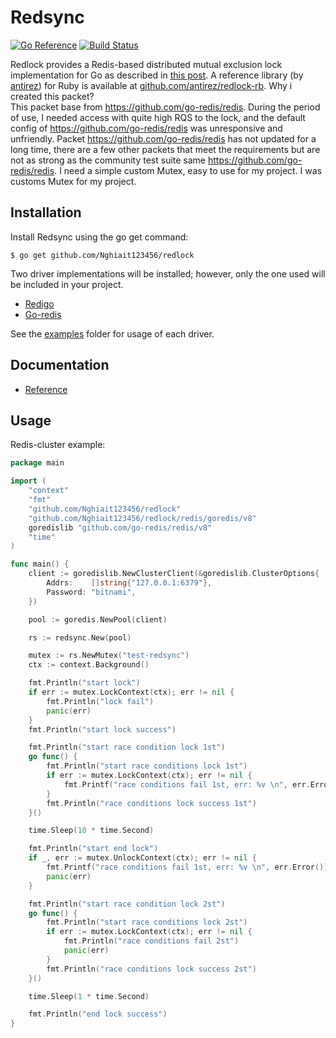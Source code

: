 # Redsync

[![Go Reference](https://pkg.go.dev/badge/github.com/go-redsync/redsync/v4.svg)](https://pkg.go.dev/github.com/go-redsync/redsync/v4) [![Build Status](https://travis-ci.org/go-redsync/redsync.svg?branch=master)](https://travis-ci.org/go-redsync/redsync) 

Redlock provides a Redis-based distributed mutual exclusion lock implementation for Go as described in [this post](http://redis.io/topics/distlock). A reference library (by [antirez](https://github.com/antirez)) for Ruby is available at [github.com/antirez/redlock-rb](https://github.com/antirez/redlock-rb).
Why i created this packet? </br>
This packet base from https://github.com/go-redis/redis. During the period of use, I needed access with quite high RQS to the lock, and the default config of https://github.com/go-redis/redis was unresponsive and unfriendly. Packet https://github.com/go-redis/redis has not updated for a long time, there are a few other packets that meet the requirements but are not as strong as the community test suite same https://github.com/go-redis/redis. I need a simple custom Mutex, easy to use for my project. I was customs Mutex for my project. </br>
## Installation

Install  Redsync using the go get command:

    $ go get github.com/Nghiait123456/redlock

Two driver    implementations will be installed; however, only the one used will be included in your project.

 * [Redigo](https://github.com/gomodule/redigo)
 * [Go-redis](https://github.com/go-redis/redis)

See the [examples](examples) folder for usage of each driver.

## Documentation

- [Reference](https://godoc.org/github.com/Nghiait123456/redlock)

## Usage

Redis-cluster example:

```go
package main

import (
	"context"
	"fmt"
	"github.com/Nghiait123456/redlock"
	"github.com/Nghiait123456/redlock/redis/goredis/v8"
	goredislib "github.com/go-redis/redis/v8"
	"time"
)

func main() {
	client := goredislib.NewClusterClient(&goredislib.ClusterOptions{
		Addrs:    []string{"127.0.0.1:6379"},
		Password: "bitnami",
	})

	pool := goredis.NewPool(client)

	rs := redsync.New(pool)

	mutex := rs.NewMutex("test-redsync")
	ctx := context.Background()

	fmt.Println("start lock")
	if err := mutex.LockContext(ctx); err != nil {
		fmt.Println("lock fail")
		panic(err)
	}
	fmt.Println("start lock success")

	fmt.Println("start race condition lock 1st")
	go func() {
		fmt.Println("start race conditions lock 1st")
		if err := mutex.LockContext(ctx); err != nil {
			fmt.Printf("race conditions fail 1st, err: %v \n", err.Error())
		}
		fmt.Println("race conditions lock success 1st")
	}()

	time.Sleep(10 * time.Second)

	fmt.Println("start end lock")
	if _, err := mutex.UnlockContext(ctx); err != nil {
		fmt.Printf("race conditions fail 1st, err: %v \n", err.Error())
		panic(err)
	}

	fmt.Println("start race condition lock 2st")
	go func() {
		fmt.Println("start race conditions lock 2st")
		if err := mutex.LockContext(ctx); err != nil {
			fmt.Println("race conditions fail 2st")
			panic(err)
		}
		fmt.Println("race conditions lock success 2st")
	}()

	time.Sleep(1 * time.Second)

	fmt.Println("end lock success")
}
```
